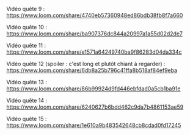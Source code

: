Vidéo quête 9 :
https://www.loom.com/share/4740eb57360948ed86bdb38fb8f7a660

Vidéo quête 10 :
https://www.loom.com/share/ba907376dc844a20997a1a55d02d2de7

Vidéo quête 11 : 
https://www.loom.com/share/e1571a64249740ba9f86283d04da334c

Vidéo quête 12 (spoiler : c'est long et plutôt chiant à regarder) : 
https://www.loom.com/share/6db8a25b796c41ffa8b518af84ef9eba

Vidéo quête 13 : 
https://www.loom.com/share/86b99924d9fd446ebfdad0a5cb1ba91e

Vidéo quête 14 : 
https://www.loom.com/share/6240627b6bdd462c9da7b4861153ae59

Vidéo quête 15 : 
https://www.loom.com/share/1e610a9b483542648cb8cdad0fd17245
